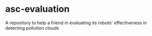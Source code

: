 # asc-evaluation
A repository to help a friend in evaluating its robots' effectiveness in detecting pollution clouds

